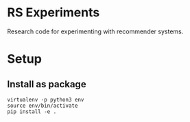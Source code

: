 # RS Experiments

Research code for experimenting with recommender systems.


# Setup

## Install as package
```
virtualenv -p python3 env
source env/bin/activate
pip install -e .
```

